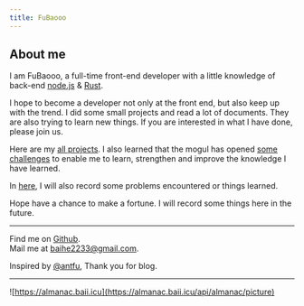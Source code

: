 ```yaml
---
title: FuBaooo
---
```


## About me

I am FuBaooo, a full-time front-end developer with a little knowledge of back-end [node.js](https://nodejs.org/zh-cn) & [Rust](https://www.rust-lang.org).

I hope to become a developer not only at the front end, but also keep up with the trend. I did some small projects and read a lot of documents. They are also trying to learn new things. If you are interested in what I have done, please join us.

Here are my [all projects](/projects). I also learned that the mogul has opened [some challenges](/challenges) to enable me to learn, strengthen and improve the knowledge I have learned.

In [here](/blogs), I will also record some problems encountered or things learned.

Hope have a chance to make a fortune. I will record some things here in the future.

***

Find me on [Github](https://github.com/FuBaooo).<br/>
Mail me at [baihe2233@gmail.com](mailto:baihe2233@gmail.com).<br />

Inspired by [@antfu](https://antfu.me/), Thank you for blog.

***

![https://almanac.baii.icu](https://almanac.baii.icu/api/almanac/picture)
